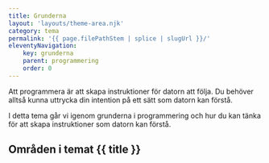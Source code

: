 ```yaml
---
title: Grunderna
layout: 'layouts/theme-area.njk'
category: tema
permalink: '{{ page.filePathStem | splice | slugUrl }}/'
eleventyNavigation:
    key: grunderna
    parent: programmering
    order: 0
---
```


Att programmera är att skapa instruktioner för datorn att följa. Du behöver alltså kunna uttrycka din intention på ett sätt som datorn kan förstå.

I detta tema går vi igenom grunderna i programmering och hur du kan tänka för att skapa instruktioner som datorn kan förstå.

## Områden i temat {{ title }}
